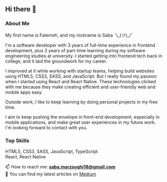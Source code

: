 ## Hi there 👋

<!-- <a href="https://github.com/fatemehmarzoughi/fatemehmarzoughi/raw/main/CV.pdf">
 📄 My Resume
</a><a>¯\_(ツ)<a/> -->
<!-- <br/><br/> -->
<!-- <a href="https://www.linkedin.com/in/fatemeh-m-ab1031186/"> -->
<!-- 👩🏼‍💻 My LinkedIn -->
<!--  </a><b>¯\_(ツ)</b><br/><br/> -->

### About Me

<p>My first name is Fatemeh, and my nickname is Saba ¯\_(ツ)_/¯

I'm a software developer with 3 years of full-time experience in frontend development, plus 2 years of part-time learning during my software engineering studies at university. I started getting into frontend tech back in college, and it laid the groundwork for my career.

I improved at it while working with startup teams, helping build websites using HTML5, CSS3, SASS, and JavaScript. But I really found my passion when I started using React and React Native. These technologies clicked with me because they make creating efficient and user-friendly web and mobile apps easy.

Outside work, I like to keep learning by doing personal projects in my free time.

I aim to keep pushing the envelope in front-end development, especially in mobile applications, and make great user experiences in my future work. I'm looking forward to contact with you.</p>

### Top Skills
HTML5, CSS3, SASS, JavaScript, TypeScript <br/>
React, React Native

📫 How to reach me: <b>saba.marzoughi18@gmail.com</b>
<br/>
📖 You can find my latest articles on <a href="https://medium.com/@fatemehmarzoughi">Medium</a><br/><br/>
<br/>

<!--
**fatemehmarzoughi/fatemehmarzoughi** is a ✨ _special_ ✨ repository because its `README.md` (this file) appears on your GitHub profile.

Here are some ideas to get you started:

- 🔭 I’m currently working on ...
- 🌱 I’m currently learning ...
- 👯 I’m looking to collaborate on ...
- 🤔 I’m looking for help with ...
- 💬 Ask me about ...
- 📫 How to reach me: ...
- 😄 Pronouns: ...
- ⚡ Fun fact: ...
-->
